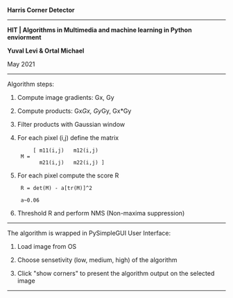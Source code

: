 **Harris Corner Detector**

--------------------------------------------------------------------------------------------------

**HIT | Algorithms in Multimedia and machine learning in Python enviorment**

**Yuval Levi & Ortal Michael**

May 2021

--------------------------------------------------------------------------------------------------

Algorithm steps:

1. Compute image gradients: Gx, Gy

2. Compute products: Gx*Gx, Gy*Gy, Gx*Gy

3. Filter products with Gaussian window

4. For each pixel (i,j) define the matrix 
  
            [ m11(i,j)   m12(i,j)
        M =
              m21(i,j)   m22(i,j) ]
        
5. For each pixel compute the score R
   
        R = det(M) - a[tr(M)]^2
   
        a~0.06
   
6. Threshold R and perform NMS (Non-maxima suppression)

--------------------------------------------------------------------------------------------------

The algorithm is wrapped in PySimpleGUI User Interface:

1. Load image from OS

2. Choose sensetivity (low, medium, high) of the algorithm

3. Click "show corners" to present the algorithm output on the selected image

--------------------------------------------------------------------------------------------------




